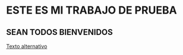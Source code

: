 # ESTE ES MI TRABAJO DE PRUEBA


## SEAN TODOS BIENVENIDOS  

[Texto alternativo](https://istjm.edu.ec/wp-content/uploads/2021/02/LOGO-1.png)

